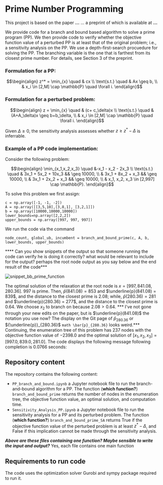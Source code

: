 # Prime Number Programming
This project is based on the paper **...** ... a preprint of which is available at **...**

We provide code for a branch and bound based algorithm to solve a prime program (PP). We then provide code to verify whether the objective function value of a perturbed PP is at least that of the original problem; i.e., a sensitivity analysis on the PP. We use a depth-first-search procuedure for solving the PP. The branching variable is the one that is farthest from its closest prime number. For details, see Section 3 of the preprint.

### Formulation for a PP:
```math
\begin{align}
  z^* = \min_{x} \quad & cx \\
  \text{s.t.} \quad & Ax \geq b, \\
  & x_i \in [2,M] \cap \mathbb{P} \quad \forall i.
\end{align}
```

### Formulation for a perturbed problem:
```math
\begin{align}
  z = \min_{x} \quad & (c+ c_\delta)x \\
  \text{s.t.} \quad & (A+A_\delta)x \geq b+b_\delta, \\
  & x_i \in [2,M] \cap \mathbb{P} \quad \forall i.
\end{align}
```
Given $\Delta \geq 0$, the sensitivity analysis assesses whether $z \geq z^* - \Delta$ is inferrable.

### Example of a PP code implementation:
Consider the following problem:
```math
\begin{align}
  \min_{x_1,x_2,x_3} \quad &-x_1 - x_2 - 2x_3 \\
  \text{s.t.} \quad & 3x_1 + 5x_2 + 10x_3 && \geq 10000, \\
  & 3x_1 + 8x_2 + x_3 && \geq 10000, \\
  & 3x_1 + 2x_2 + x_3 && \geq 10000, \\
  & x_1, x_2, x_3 \in [2,997] \cap \mathbb{P}.
\end{align}
```

To solve this problem we first assign:
```
c = np.array([-1, -1, -2])
A = np.array([[3,5,10],[3,8,1], [3,2,1]])
b = np.array([10000,10000,10000])
lower_bounds=np.array([2,2,2])
upper_bounds = np.array([997, 997, 997])

```
We run the code via the command
```
node_count, global_ub, incumbent = branch_and_bound_prime(c, A, b, lower_bounds, upper_bounds)
```
**** Can you show snippets of the output so that someone running the code can verify he is doing it correctly? what would be relevant to include for the output? perhaps the root node output as you say below and the end result of the code***

![snippet_bb_prime_function](https://github.com/montreeklim/PrimeNumberProgramming/assets/65499015/9dc1a1b1-dbb0-48fd-92bf-9b2b867fbaca)


The optimal solution of the relaxation at the root node is $x = [997, 841.08, 280.36]$. 997 is prime. Then, $\bar{p}(841.08) = 853$ and $\underline{p}(841.08) = 839$, and the distance to the closest prime is 2.08; while, $\bar{p}(280.36) = 281$ and $\underline{p}(280.36) = 277$, and the distance to the closest prime is $0.64$. We choose $x_2$ to branch on because $2.08 > 0.64$. *** I've not gone through your new edits on the paper, but is $\underline{p}(841.08)$ the notation you use now? The display on the Git page of ${\bar{p}}_{280.36}$ or ${\underline{p}}_{280.36}$ ```math \bar{p}_{280.36}``` looks weird.*** 
Continuing, the enumeration tree of this problem has $237$ nodes with the objective function value of $-2398.0$ and the optimal solution of $[x_1, x_2, x_3]=[997.0, 839.0, 281.0]$. The code displays the following message following completion is 0.0766 seconds:



## Repository content
The repository contains the following content:
- `PP_branch_and_bound.ipynb` a Jupyter notebook file to run the branch-and-bound algorithm for a PP. The function (**which function?**)  `branch_and_bound_prime` returns the number of nodes in the enumeration tree, the objective function value, an optimal solution, and computation time.
- `Sensitivity_Analysis_PP.ipynb` a Jupyter notebook file to run the sensitivity analysis for a PP and its perturbed problem. The function (**which function?**) `branch_and_bound_prime_SA` returns True if the objective function value of the perturbed problem is at least $z^* - \Delta$, and False if this implication cannot be made through the sensitivity analysis.

***Above are these files containing one function? Maybe sensible to write the input and output?*** Yes, each file contains one main function

## Requirements to run code
The code uses the optimization solver Gurobi and sympy package required to run it.  
